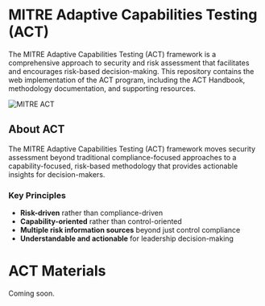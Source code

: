 # MITRE Adaptive Capabilities Testing (ACT)

The MITRE Adaptive Capabilities Testing (ACT) framework is a comprehensive approach to security and risk assessment that facilitates and encourages risk-based decision-making. This repository contains the web implementation of the ACT program, including the ACT Handbook, methodology documentation, and supporting resources.

![MITRE ACT](./public/images/act-handbook/Arrow-ACT-Outline-Background-Square-600.png)

## About ACT

The MITRE Adaptive Capabilities Testing (ACT) framework moves security assessment beyond traditional compliance-focused approaches to a capability-focused, risk-based methodology that provides actionable insights for decision-makers.

### Key Principles

- **Risk-driven** rather than compliance-driven
- **Capability-oriented** rather than control-oriented
- **Multiple risk information sources** beyond just control compliance
- **Understandable and actionable** for leadership decision-making

# ACT Materials

Coming soon.
